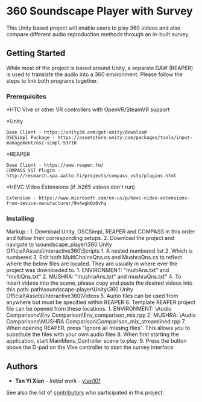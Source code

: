# 360 Soundscape Player with Survey

This Unity based project will enable users to play 360 videos and also compare different audio reproduction methods through an in-built survey.

## Getting Started

While most of the project is based around Unity, a separate DAW (REAPER) is used to translate the audio into a 360 environment. Please follow the steps to link both programs together.

### Prerequisites
*HTC Vive or other VR controllers with OpenVR/SteamVR support

*Unity

```
Base Client - https://unity3d.com/get-unity/download
OSCSimpl Package - https://assetstore.unity.com/packages/tools/input-management/osc-simpl-53710
```

*REAPER
```
Base Client - https://www.reaper.fm/
COMPASS VST Plugin - http://research.spa.aalto.fi/projects/compass_vsts/plugins.html
```

*HEVC Video Extensions (if .h265 videos don't run)
```
Extension - https://www.microsoft.com/en-us/p/hevc-video-extensions-from-device-manufacturer/9n4wgh0z6vhq
```

### Installing

 Markup : 1. Download Unity, OSCSimpl, REAPER and COMPASS in this order and follow their corresponding setups.
          2. Download the project and navigate to \soundscape_player\360 Unity Official\Assets\Interactive360\Scripts
              1. A nested numbered list
              2. Which is numbered
          3. Edit both MultiChoiceQns.cs and MushraQns.cs to reflect where the below files are located. They are usually in where ever the project was downloaded to.
              1. ENVIRONMENT: "multiAns.txt" and "multiQns.txt"
              2. MUSHRA: "mushraAns.txt" and mushraQns.txt"
          4. To insert videos into the scene, please copy and paste the desired videos into this path:
             path\soundscape-player\Unity\360 Unity Official\Assets\Interactive360\Videos
          5. Audio files can be used from anywhere but must be specified within REAPER
          6. Template REAPER project file can be opened from these locations.
              1. ENVIRONMENT: \Audio Comparisons\Env Comparison\Env_comparison_mix.rpp
              2. MUSHRA: \Audio Comparisons\MUSHRA Comparison\Comparison_mix_streamlined.rpp
          7. When opening REAPER, press "Ignore all missing files". This allows you to substitute the files with your own audio files
          8. When first starting the application, start MainMenu_Controller scene to play.
          9. Press the button above the D-pad on the Vive controller to start the survey interface
          

## Authors

* **Tan Yi Xian** - *Initial work* - [ytan101](https://github.com/PurpleBooth)

See also the list of [contributors](https://github.com/your/project/contributors) who participated in this project.
